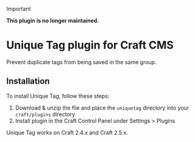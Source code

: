 > [!IMPORTANT]
>
> **This plugin is no longer maintained.**

# Unique Tag plugin for Craft CMS

Prevent duplicate tags from being saved in the same group.

## Installation

To install Unique Tag, follow these steps:

1. Download & unzip the file and place the `uniquetag` directory into your `craft/plugins` directory
2. Install plugin in the Craft Control Panel under Settings > Plugins

Unique Tag works on Craft 2.4.x and Craft 2.5.x.
